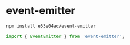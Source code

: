 # event-emitter

~~~~~ sh
npm install e53e04ac/event-emitter
~~~~~

~~~~~ mjs
import { EventEmitter } from 'event-emitter';
~~~~~
